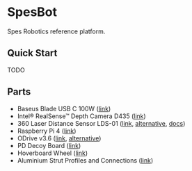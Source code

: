 # SpesBot

Spes Robotics reference platform.

## Quick Start

TODO

## Parts

- Baseus Blade USB C 100W ([link](https://us.baseus.com/p/baseus-blade-usb-c-100w-20000mah-power-bank-107))
- Intel® RealSense™ Depth Camera D435 ([link](https://www.intelrealsense.com/depth-camera-d435/))
- 360 Laser Distance Sensor LDS-01 ([link](https://www.robotis.us/360-laser-distance-sensor-lds-01-lidar/), [alternative](https://www.ebay.com/sch/i.html?_nkw=robot+2d+lidar+360), [docs](https://emanual.robotis.com/assets/docs/LDS_Basic_Specification.pdf))
- Raspberry Pi 4 ([link](https://www.raspberrypi.com/products/raspberry-pi-4-model-b/))
- ODrive v3.6 ([link](https://odriverobotics.com/shop/odrive-v36), [alternative](https://www.aliexpress.com/wholesale?SearchText=odrive))
- PD Decoy Board ([link](https://www.aliexpress.com/wholesale?SearchText=PD+decoy))
- Hoverboard Wheel ([link](https://www.aliexpress.com/wholesale?SearchText=hoverboard+motor+6.5inch))
- Aluminium Strut Profiles and Connections ([link](https://www.boschrexroth.com/en/xc/products/product-groups/assembly-technology/topics/aluminum-profiles-solutions-components/aluminum-profiles-products/index))
